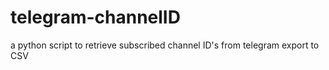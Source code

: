 # telegram-channelID
a python script to retrieve subscribed channel ID's from telegram export to CSV
